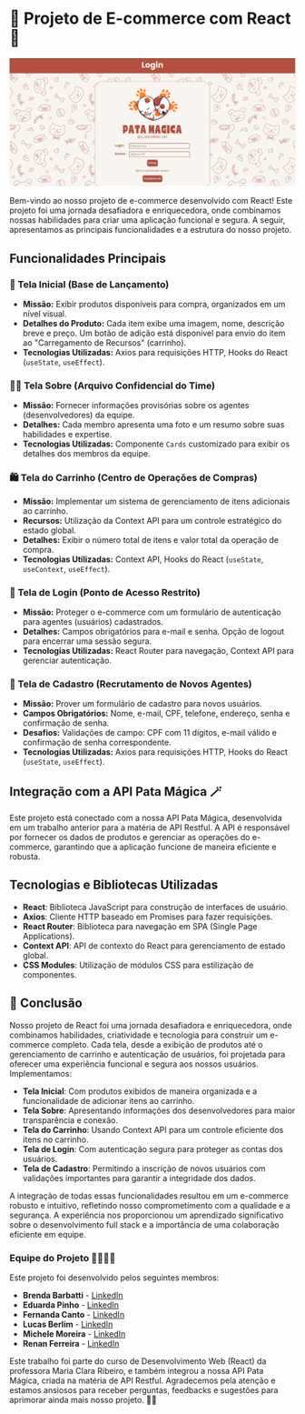 # 🐾 Projeto de E-commerce com React 🐾

![Logo da Empresa](https://raw.githubusercontent.com/LucasBerlim/DesenvolvimentoWebReact-Grupo2/refs/heads/main/pataMagica/src/assets/Captura%20de%20tela%202024-11-06%20154617.png)

Bem-vindo ao nosso projeto de e-commerce desenvolvido com React! Este projeto foi uma jornada desafiadora e enriquecedora, onde combinamos nossas habilidades para criar uma aplicação funcional e segura. A seguir, apresentamos as principais funcionalidades e a estrutura do nosso projeto.

## Funcionalidades Principais

### 🛒 Tela Inicial (Base de Lançamento)
- **Missão:** Exibir produtos disponíveis para compra, organizados em um nível visual.
- **Detalhes do Produto:** Cada item exibe uma imagem, nome, descrição breve e preço. Um botão de adição está disponível para envio do item ao "Carregamento de Recursos" (carrinho).
- **Tecnologias Utilizadas:** Axios para requisições HTTP, Hooks do React (`useState`, `useEffect`).

### 👩‍💻 Tela Sobre (Arquivo Confidencial do Time)
- **Missão:** Fornecer informações provisórias sobre os agentes (desenvolvedores) da equipe.
- **Detalhes:** Cada membro apresenta uma foto e um resumo sobre suas habilidades e expertise.
- **Tecnologias Utilizadas:** Componente `Cards` customizado para exibir os detalhes dos membros da equipe.

### 🛍️ Tela do Carrinho (Centro de Operações de Compras)
- **Missão:** Implementar um sistema de gerenciamento de itens adicionais ao carrinho.
- **Recursos:** Utilização da Context API para um controle estratégico do estado global.
- **Detalhes:** Exibir o número total de itens e valor total da operação de compra.
- **Tecnologias Utilizadas:** Context API, Hooks do React (`useState`, `useContext`, `useEffect`).

### 🔐 Tela de Login (Ponto de Acesso Restrito)
- **Missão:** Proteger o e-commerce com um formulário de autenticação para agentes (usuários) cadastrados.
- **Detalhes:** Campos obrigatórios para e-mail e senha. Opção de logout para encerrar uma sessão segura.
- **Tecnologias Utilizadas:** React Router para navegação, Context API para gerenciar autenticação.

### 📝 Tela de Cadastro (Recrutamento de Novos Agentes)
- **Missão:** Prover um formulário de cadastro para novos usuários.
- **Campos Obrigatórios:** Nome, e-mail, CPF, telefone, endereço, senha e confirmação de senha.
- **Desafios:** Validações de campo: CPF com 11 dígitos, e-mail válido e confirmação de senha correspondente.
- **Tecnologias Utilizadas:** Axios para requisições HTTP, Hooks do React (`useState`, `useEffect`).

## Integração com a API Pata Mágica 🪄
Este projeto está conectado com a nossa API Pata Mágica, desenvolvida em um trabalho anterior para a matéria de API Restful. A API é responsável por fornecer os dados de produtos e gerenciar as operações do e-commerce, garantindo que a aplicação funcione de maneira eficiente e robusta.

## Tecnologias e Bibliotecas Utilizadas
- **React**: Biblioteca JavaScript para construção de interfaces de usuário.
- **Axios**: Cliente HTTP baseado em Promises para fazer requisições.
- **React Router**: Biblioteca para navegação em SPA (Single Page Applications).
- **Context API**: API de contexto do React para gerenciamento de estado global.
- **CSS Modules**: Utilização de módulos CSS para estilização de componentes.

## 🎉 Conclusão
Nosso projeto de React foi uma jornada desafiadora e enriquecedora, onde combinamos habilidades, criatividade e tecnologia para construir um e-commerce completo. Cada tela, desde a exibição de produtos até o gerenciamento de carrinho e autenticação de usuários, foi projetada para oferecer uma experiência funcional e segura aos nossos usuários. Implementamos:
- **Tela Inicial**: Com produtos exibidos de maneira organizada e a funcionalidade de adicionar itens ao carrinho.
- **Tela Sobre**: Apresentando informações dos desenvolvedores para maior transparência e conexão.
- **Tela do Carrinho**: Usando Context API para um controle eficiente dos itens no carrinho.
- **Tela de Login**: Com autenticação segura para proteger as contas dos usuários.
- **Tela de Cadastro**: Permitindo a inscrição de novos usuários com validações importantes para garantir a integridade dos dados.

A integração de todas essas funcionalidades resultou em um e-commerce robusto e intuitivo, refletindo nosso comprometimento com a qualidade e a segurança. A experiência nos proporcionou um aprendizado significativo sobre o desenvolvimento full stack e a importância de uma colaboração eficiente em equipe.

### Equipe do Projeto 🧑‍💻👩‍💻
Este projeto foi desenvolvido pelos seguintes membros:
- **Brenda Barbatti** - [LinkedIn](https://www.linkedin.com/in/brenda-chaves-barbatti-947a91168/)
- **Eduarda Pinho** - [LinkedIn](https://www.linkedin.com/in/eduarda-pinho-064b44330/)
- **Fernanda Canto** - [LinkedIn](https://www.linkedin.com/in/fernanda-canto/)
- **Lucas Berlim** - [LinkedIn](https://www.linkedin.com/in/lucas-berlim-705136265/)
- **Michele Moreira** - [LinkedIn](https://www.linkedin.com/in/michelem-silva/)
- **Renan Ferreira** - [LinkedIn](https://www.linkedin.com/in/renan-ferreira-5714412a6/)

Este trabalho foi parte do curso de Desenvolvimento Web (React) da professora Maria Clara Ribeiro, e também integrou a nossa API Pata Mágica, criada na matéria de API Restful. Agradecemos pela atenção e estamos ansiosos para receber perguntas, feedbacks e sugestões para aprimorar ainda mais nosso projeto. 🚀🐶
